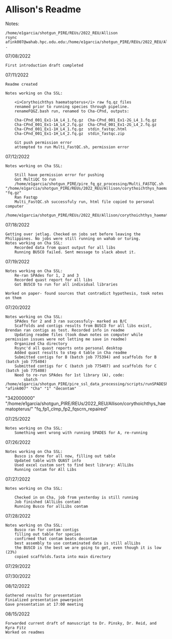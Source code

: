 # <b>Allison's Readme</b>

Notes:

	/home/e1garcia/shotgun_PIRE/REUs/2022_REU/Allison
	rsync afink007@wahab.hpc.odu.edu:/home/e1garcia/shotgun_PIRE/REUs/2022_REU/Allison/corythoichthys_haematopterus/shotgun_raw_fq/fastqc_report.html .


07/08/2022

	First introduction draft completed

07/11/2022

	Readme created
	
	Notes working on Cha SSL:

		<i>Corythoichthys haematopterus</i> raw fq.qz files
		renamed prior to running species through pipeline.
		renameFQGZ.bash run, renamed to Cha-CPnd, outputs:
	
		Cha-CPnd_001_Ex1-1A_L4_1.fq.gz  Cha-CPnd_001_Ex1-2G_L4_1.fq.gz
		Cha-CPnd_001_Ex1-1A_L4_2.fq.gz  Cha-CPnd_001_Ex1-2G_L4_2.fq.gz
		Cha-CPnd_001_Ex1-1H_L4_1.fq.gz  stdin_fastqc.html
		Cha-CPnd_001_Ex1-1H_L4_2.fq.gz  stdin_fastqc.zip

		Git push permission error
		attempted to run Multi_FastQC.sh, permission error

07/12/2022

	Notes working on Cha SSL:

		Still have permission error for pushing
		Got MultiQC to run
		/home/e1garcia/shotgun_PIRE/pire_fq_gz_processing/Multi_FASTQC.sh 		"/home/e1garcia/shotgun_PIRE/REUs/2022_REU/Allison/corythoichthys_haematopterus/shotgun_raw_fq" "fq.gz"
		Ran Fastqp
		Multi_FastQC.sh successfuly run, html file copied to personal computer
        	/home/e1garcia/shotgun_PIRE/REUs/2022_REU/Allison/corythoichthys_haematopterus/shotgun_raw_fq/fastqc_report.html   

07/18/2022

	Getting over jetlag. Checked on jobs set before leaving the Philippines. No jobs were still running on wahab or turing.
	Notes working on Cha SSL:
		Recorded data from quast output for all libs
		Running BUSCO failed. Sent message to slack about it.

07/19/2022
	
	Notes working on Cha SSL:
		Re-ran SPAdes for 1, 2 and 3
		Recorded quast report for all libs
		Got BUSCO to run for all individual libraries
		
	Worked on paper- found sources that contradict hypothesis, took notes on them
	
	

07/20/2022

	Notes working on Cha SSL:
		SPAdes for 2 and 3 ran successfuly- marked as B/C
		Scaffolds and contigs results from BUSCO for all libs exist, Brendan ran contigs as test. Recorded info in readme
		Updating readme files (took down notes on computer while permission issues were not letting me save in readme)
		Organized Cha directory
		Rsync'd all quast reports onto personal desktop
		Added quast results to step 4 table in Cha readme
		Submitted contigs for B (batch job 775394) and scaffolds for B (batch job 775404)
		Submitted contigs for C (batch job 775407) and scaffolds for C (batch job 775408)
		Need to re-run SPAdes for 1st library (A), code:
			sbatch /home/e1garcia/shotgun_PIRE/pire_ssl_data_processing/scripts/runSPADEShimem_R1R2_noisolate.sbatch "afink007" "Cha" "1" "decontam" 
"342000000" "/home/e1garcia/shotgun_PIRE/REUs/2022_REU/Allison/corythoichthys_haematopterus/" "fq_fp1_clmp_fp2_fqscrn_repaired" 


07/25/2022

	Notes working on Cha SSL:
		Something went wrong with running SPADES for A, re-running

07/26/2022
	
	Notes working on Cha SSL:
		Busco is done for all now, filling out table
		Updated table with QUAST info
		Used excel custom sort to find best library: AllLibs
		Running contam for All Libs


07/27/2022
	
	Notes working on Cha SSL:
	
		Checked in on Cha, job from yesterday is still running
		Job finished (AllLibs contam)
		Running Busco for allLibs contam

07/28/2022

	Notes working on Cha SSL:
		Busco ran for contam contigs
		filling out table for species
		confirmed that contam beats decontam
		best assembly to use contaminated data is still allLibs
		the BUSCO is the best we are going to get, even though it is low (23%)
		copied scaffolds.fasta into main directory
		
	

07/29/2022

	

07/30/2022

	

08/12/2022

	Gathered results for presentation
	Finialized presentation powerpoint
	Gave presentation at 17:00 meeting
	
08/15/2022

	Forwarded current draft of manuscript to Dr. Pinsky, Dr. Reid, and Kyra Fitz
	Worked on readmes
	




